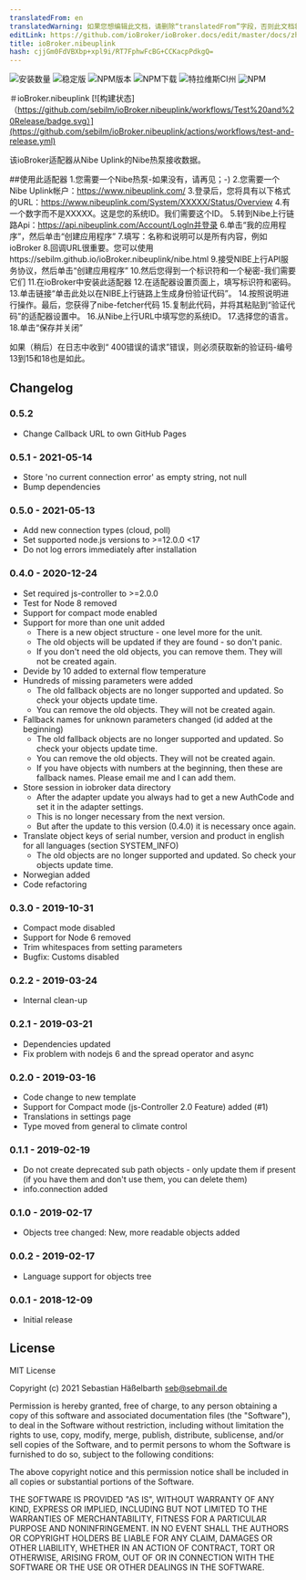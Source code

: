 ```yaml
---
translatedFrom: en
translatedWarning: 如果您想编辑此文档，请删除“translatedFrom”字段，否则此文档将再次自动翻译
editLink: https://github.com/ioBroker/ioBroker.docs/edit/master/docs/zh-cn/adapterref/iobroker.nibeuplink/README.md
title: ioBroker.nibeuplink
hash: cjjGm0FdVBXbp+xpl9i/RT7FphwFcBG+CCKacpPdkgQ=
---
```

![安装数量](http://iobroker.live/badges/nibeuplink-installed.svg)
![稳定版](http://iobroker.live/badges/nibeuplink-stable.svg)
![NPM版本](https://img.shields.io/npm/v/iobroker.nibeuplink.svg)
![NPM下载](https://img.shields.io/npm/dm/iobroker.nibeuplink.svg)
![特拉维斯CI州](https://travis-ci.org/sebilm/ioBroker.nibeuplink.svg?branch=master)
![NPM](https://nodei.co/npm/iobroker.nibeuplink.png?downloads=true)

＃ioBroker.nibeuplink
[![构建状态]（https://github.com/sebilm/ioBroker.nibeuplink/workflows/Test%20and%20Release/badge.svg）](https://github.com/sebilm/ioBroker.nibeuplink/actions/workflows/test-and-release.yml)

该ioBroker适配器从Nibe Uplink的Nibe热泵接收数据。

##使用此适配器
1.您需要一个Nibe热泵-如果没有，请再见；-)
2.您需要一个Nibe Uplink帐户：https://www.nibeuplink.com/
3.登录后，您将具有以下格式的URL：https://www.nibeuplink.com/System/XXXXX/Status/Overview
4.有一个数字而不是XXXXX。这是您的系统ID。我们需要这个ID。
5.转到Nibe上行链路Api：https://api.nibeuplink.com/Account/LogIn并登录
6.单击“我的应用程序”，然后单击“创建应用程序”
7.填写：名称和说明可以是所有内容，例如ioBroker
8.回调URL很重要。您可以使用https://sebilm.github.io/ioBroker.nibeuplink/nibe.html
9.接受NIBE上行API服务协议，然后单击“创建应用程序”
10.然后您得到一个标识符和一个秘密-我们需要它们
11.在ioBroker中安装此适配器
12.在适配器设置页面上，填写标识符和密码。
13.单击链接“单击此处以在NIBE上行链路上生成身份验证代码”。
14.按照说明进行操作。最后，您获得了nibe-fetcher代码
15.复制此代码，并将其粘贴到“验证代码”的适配器设置中。
16.从Nibe上行URL中填写您的系统ID。
17.选择您的语言。
18.单击“保存并关闭”

如果（稍后）在日志中收到“ 400错误的请求”错误，则必须获取新的验证码-编号13到15和18也是如此。

## Changelog

### 0.5.2
* Change Callback URL to own GitHub Pages

### 0.5.1 - 2021-05-14
* Store 'no current connection error' as empty string, not null
* Bump dependencies

### 0.5.0 - 2021-05-13
* Add new connection types (cloud, poll)
* Set supported node.js versions to >=12.0.0 <17
* Do not log errors immediately after installation

### 0.4.0 - 2020-12-24
* Set required js-controller to >=2.0.0
* Test for Node 8 removed
* Support for compact mode enabled
* Support for more than one unit added
  - There is a new object structure - one level more for the unit.
  - The old objects will be updated if they are found - so don't panic.
  - If you don't need the old objects, you can remove them. They will not be created again.
* Devide by 10 added to external flow temperature
* Hundreds of missing parameters were added
  - The old fallback objects are no longer supported and updated. So check your objects update time.
  - You can remove the old objects. They will not be created again.
* Fallback names for unknown parameters changed (id added at the beginning)
  - The old fallback objects are no longer supported and updated. So check your objects update time.
  - You can remove the old objects. They will not be created again.
  - If you have objects with numbers at the beginning, then these are fallback names. Please email me and I can add them.
* Store session in iobroker data directory
  - After the adapter update you always had to get a new AuthCode and set it in the adapter settings.
  - This is no longer necessary from the next version.
  - But after the update to this version (0.4.0) it is necessary once again.
* Translate object keys of serial number, version and product in english for all languages (section SYSTEM_INFO)
  - The old objects are no longer supported and updated. So check your objects update time.
* Norwegian added
* Code refactoring

### 0.3.0 - 2019-10-31
* Compact mode disabled
* Support for Node 6 removed
* Trim whitespaces from setting parameters
* Bugfix: Customs disabled

### 0.2.2 - 2019-03-24
* Internal clean-up

### 0.2.1 - 2019-03-21
* Dependencies updated
* Fix problem with nodejs 6 and the spread operator and async

### 0.2.0 - 2019-03-16
* Code change to new template
* Support for Compact mode (js-Controller 2.0 Feature) added (#1)
* Translations in settings page
* Type moved from general to climate control

### 0.1.1 - 2019-02-19
* Do not create deprecated sub path objects - only update them if present (if you have them and don't use them, you can delete them)
* info.connection added

### 0.1.0 - 2019-02-17
* Objects tree changed: New, more readable objects added

### 0.0.2 - 2019-02-17
* Language support for objects tree

### 0.0.1 - 2018-12-09
* Initial release

## License
MIT License

Copyright (c) 2021 Sebastian Häßelbarth <seb@sebmail.de>

Permission is hereby granted, free of charge, to any person obtaining a copy
of this software and associated documentation files (the "Software"), to deal
in the Software without restriction, including without limitation the rights
to use, copy, modify, merge, publish, distribute, sublicense, and/or sell
copies of the Software, and to permit persons to whom the Software is
furnished to do so, subject to the following conditions:

The above copyright notice and this permission notice shall be included in all
copies or substantial portions of the Software.

THE SOFTWARE IS PROVIDED "AS IS", WITHOUT WARRANTY OF ANY KIND, EXPRESS OR
IMPLIED, INCLUDING BUT NOT LIMITED TO THE WARRANTIES OF MERCHANTABILITY,
FITNESS FOR A PARTICULAR PURPOSE AND NONINFRINGEMENT. IN NO EVENT SHALL THE
AUTHORS OR COPYRIGHT HOLDERS BE LIABLE FOR ANY CLAIM, DAMAGES OR OTHER
LIABILITY, WHETHER IN AN ACTION OF CONTRACT, TORT OR OTHERWISE, ARISING FROM,
OUT OF OR IN CONNECTION WITH THE SOFTWARE OR THE USE OR OTHER DEALINGS IN THE
SOFTWARE.